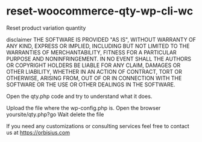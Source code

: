 # reset-woocommerce-qty-wp-cli-wc
Reset product variation quantity

disclaimer
THE SOFTWARE IS PROVIDED "AS IS", WITHOUT WARRANTY OF ANY KIND, EXPRESS OR IMPLIED, INCLUDING BUT NOT LIMITED 
TO THE WARRANTIES OF MERCHANTABILITY, FITNESS FOR A PARTICULAR PURPOSE AND NONINFRINGEMENT. 
IN NO EVENT SHALL THE AUTHORS OR COPYRIGHT HOLDERS BE LIABLE FOR ANY CLAIM, DAMAGES OR OTHER LIABILITY, 
WHETHER IN AN ACTION OF CONTRACT, TORT OR OTHERWISE, ARISING FROM, OUT OF OR IN CONNECTION WITH THE SOFTWARE OR 
THE USE OR OTHER DEALINGS IN THE SOFTWARE.


Open the qty.php code and try to understand what it does.

Upload the file where the wp-config.php is.
Open the browser yoursite/qty.php?go
Wait
delete the file

If you need any customizations or consulting services feel free to contact us at https://orbisius.com
